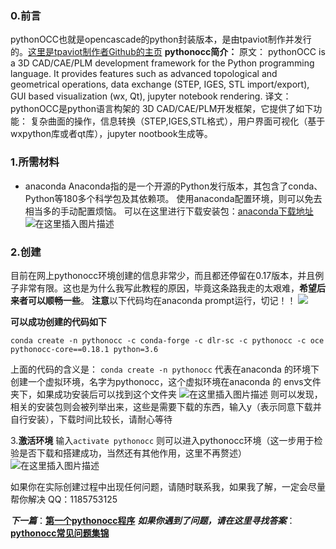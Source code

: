 ### 0.前言
pythonOCC也就是opencascade的python封装版本，是由tpaviot制作并发行的。[这里是tpaviot制作者Github的主页](https://github.com/tpaviot)
**pythonocc简介：**
原文：
pythonOCC is a 3D CAD/CAE/PLM development framework for the Python programming language. It provides features such as advanced topological and geometrical operations, data exchange (STEP, IGES, STL import/export), GUI based visualization (wx, Qt), jupyter notebook rendering.
译文：pythonOCC是python语言构架的 3D CAD/CAE/PLM开发框架，它提供了如下功能： 复杂曲面的操作，信息转换（STEP,IGES,STL格式），用户界面可视化（基于wxpython库或者qt库），jupyter nootbook生成等。

### 1.所需材料
         

 - anaconda
Anaconda指的是一个开源的Python发行版本，其包含了conda、Python等180多个科学包及其依赖项。 使用anaconda配置环境，则可以免去相当多的手动配置烦恼。
可以在这里进行下载安装包：[anaconda下载地址](https://www.anaconda.com/download/)
![在这里插入图片描述](https://img-blog.csdnimg.cn/20181117140207870.png?x-oss-process=image/watermark,type_ZmFuZ3poZW5naGVpdGk,shadow_10,text_aHR0cHM6Ly9ibG9nLmNzZG4ubmV0L3dlaXhpbl80Mjc1NTM4NA==,size_16,color_FFFFFF,t_70)
 ###  2.**创建**
 目前在网上pythonocc环境创建的信息非常少，而且都还停留在0.17版本，并且例子非常有限。这也是为什么我写此教程的原因，毕竟这条路我走的太艰难，**希望后来者可以顺畅一些**。
 **注意**以下代码均在anaconda prompt运行，切记！！
 ![](https://img-blog.csdnimg.cn/20181117140036443.png?x-oss-process=image/watermark,type_ZmFuZ3poZW5naGVpdGk,shadow_10,text_aHR0cHM6Ly9ibG9nLmNzZG4ubmV0L3dlaXhpbl80Mjc1NTM4NA==,size_16,color_FFFFFF,t_70)
 
**可以成功创建的代码如下**
```
conda create -n pythonocc -c conda-forge -c dlr-sc -c pythonocc -c oce pythonocc-core==0.18.1 python=3.6
```
上面的代码的含义是：
`conda create -n pythonocc` 代表在anaconda 的环境下创建一个虚拟环境，名字为pythonocc，这个虚拟环境在anaconda 的 envs文件夹下，如果成功安装后可以找到这个文件夹
![在这里插入图片描述](https://img-blog.csdnimg.cn/20181211234912799.png?x-oss-process=image/watermark,type_ZmFuZ3poZW5naGVpdGk,shadow_10,text_aHR0cHM6Ly9ibG9nLmNzZG4ubmV0L3dlaXhpbl80Mjc1NTM4NA==,size_16,color_FFFFFF,t_70)
则可以发现，相关的安装包则会被列举出来，这些是需要下载的东西，输入y（表示同意下载并自行安装），下载时间比较长，请耐心等待

3.**激活环境**
输入`activate pythonocc` 则可以进入pythonocc环境（这一步用于检验是否下载和搭建成功，当然还有其他作用，这里不再赘述）
![在这里插入图片描述](https://img-blog.csdnimg.cn/20181117140416209.png?x-oss-process=image/watermark,type_ZmFuZ3poZW5naGVpdGk,shadow_10,text_aHR0cHM6Ly9ibG9nLmNzZG4ubmV0L3dlaXhpbl80Mjc1NTM4NA==,size_16,color_FFFFFF,t_70)

如果你在实际创建过程中出现任何问题，请随时联系我，如果我了解，一定会尽量帮你解决
QQ：1185753125

 

***下一篇***：[**第一个pythonocc程序**](https://blog.csdn.net/weixin_42755384/article/details/84187356)
***如果你遇到了问题，请在这里寻找答案***：[**pythonocc常见问题集锦**](https://blog.csdn.net/weixin_42755384/article/details/84187626)
